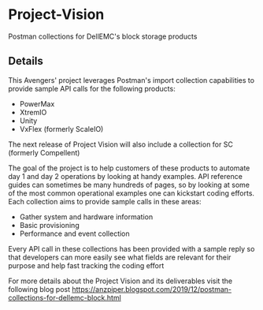 # Project-Vision
Postman collections for DellEMC's block storage products
## Details
This Avengers' project leverages Postman's import collection capabilities to provide sample API calls for the following products:
 - PowerMax
 - XtremIO
 - Unity
 - VxFlex (formerly ScaleIO)

The next release of Project Vision will also include a collection for SC (formerly Compellent)

The goal of the project is to help customers of these products to automate day 1 and day 2 operations by looking at handy examples. API reference guides can sometimes be many hundreds of pages, so by looking at some of the most common operational examples one can kickstart coding efforts. Each collection aims to provide sample calls in these areas:
 - Gather system and hardware information
 - Basic provisioning
 - Performance and event collection

Every API call in these collections has been provided with a sample reply so that developers can more easily see what fields are relevant for their purpose and help fast tracking the coding effort

For more details about the Project Vision and its deliverables visit the following blog post
https://anzpiper.blogspot.com/2019/12/postman-collections-for-dellemc-block.html
